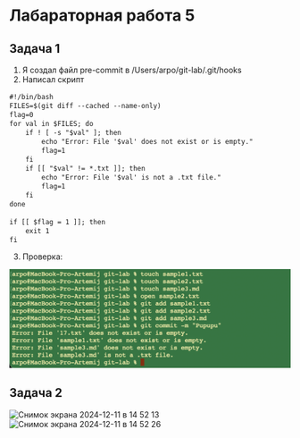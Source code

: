 # Лабараторная работа 5
## Задача 1
1. Я создал файл pre-commit в /Users/arpo/git-lab/.git/hooks
2. Написал скрипт
```
#!/bin/bash
FILES=$(git diff --cached --name-only)
flag=0
for val in $FILES; do
	if ! [ -s "$val" ]; then
		echo "Error: File '$val' does not exist or is empty."
		flag=1
	fi
	if [[ "$val" != *.txt ]]; then
        echo "Error: File '$val' is not a .txt file."
        flag=1
    fi
done

if [[ $flag = 1 ]]; then
	exit 1
fi
```
3. Проверка:
<img width="536" alt="Снимок экрана 2024-12-10 в 21 38 02" src="image1.png">

## Задача 2

<img width="689" alt="Снимок экрана 2024-12-11 в 14 52 13" src="">
<img width="690" alt="Снимок экрана 2024-12-11 в 14 52 26" src="">
